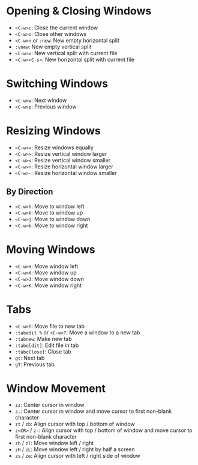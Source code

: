 # Opening & Closing Windows

- `<C-w>c`: Close the current window
- `<C-w>o`: Close other windows
- `<C-w>n` or `:new`: New empty horizontal split
- `:vnew`: New empty vertical split
- `<C-w>v`: New vertical split with current file
- `<C-w><C-s>`: New horizontal split with current file

# Switching Windows

- `<C-w>w`: Next window
- `<C-w>p`: Previous window

# Resizing Windows

- `<C-w>=`: Resize windows equally
- `<C-w>>`: Resize vertical window larger
- `<C-w><`: Resize vertical window smaller
- `<C-w>+`: Resize horizontal window larger
- `<C-w>-`: Resize horizontal window smaller

## By Direction

- `<C-w>h`: Move to window left
- `<C-w>k`: Move to window up
- `<C-w>j`: Move to window down
- `<C-w>k`: Move to window right

# Moving Windows

- `<C-w>H`: Move window left
- `<C-w>K`: Move window up
- `<C-w>J`: Move window down
- `<C-w>K`: Move window right

# Tabs

* `<C-w>T`: Move file to new tab
* `:tabedit %` or `<C-w>T`: Move a window to a new tab
* `:tabnew`: Make new tab
* `:tabe[dit]`: Edit file in tab
* `:tabc[lose]`: Close tab
* `gt`: Next tab
* `gT`: Previous tab

# Window Movement

- `zz`: Center cursor in window
- `z.`: Center cursor in window and move cursor to first non-blank character
- `zt` / `zb`: Align cursor with top / bottom of window
- `z<CR>` / `z-`: Align cursor with top / bottom of window and move cursor to first non-blank character
- `zh` / `zl`: Move window left / right
- `zH` / `zL`: Move window left / right by half a screen
- `zs` / `ze`: Align cursor with left / right side of window
